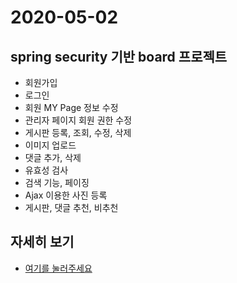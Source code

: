 # 2020-05-02

## spring security 기반 board 프로젝트
* 회원가입
* 로그인
* 회원 MY Page 정보 수정
* 관리자 페이지 회원 권한 수정
* 게시판 등록, 조회, 수정, 삭제
* 이미지 업로드
* 댓글 추가, 삭제
* 유효성 검사
* 검색 기능, 페이징
* Ajax 이용한 사진 등록
* 게시판, 댓글 추천, 비추천

## 자세히 보기
* [여기를 눌러주세요](./project_bbs.pdf)


